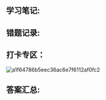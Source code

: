 ## 学习笔记:

## 错题记录:



## 打卡专区：

![a1f64786b5eec36ac6e7f6112af0fc2](https://user-images.githubusercontent.com/68007558/180607126-be180568-aeac-4a15-a494-dc80c285d5e4.jpg)

## 答案汇总: 
